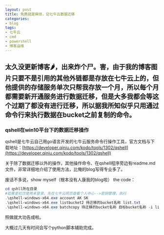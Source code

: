 ```yaml
---
layout: post
title: 免费就是麻烦，记七牛云数据迁移
categories:
- blog
tags:
- 七牛云
- cmd
- powershell
- 博客运维
---
```


## 太久没更新博客🌶，出来炸个尸。害，由于我的博客图片只要不是引用的其他外链都是存放在七牛云上的，但他提供的存储服务单次只帮我存放一个月，所以每个月都需要新开通服务进行数据迁移，但是大多我都会等这个过期了都没有进行迁移，所以据我所知似乎只用通过命令行来执行数据在bucket之前复制的命令。

### qshell在win10平台下的数据迁移操作

qshell是七牛云自己用go语言开发的七牛云服务命令行操作工具，官方文档与下载地址：[https://developer.qiniu.com/kodo/tools/1302/qshell](https://developer.qiniu.com/kodo/tools/1302/qshell)

关于除了数据迁移以外的操作，其他操作命令、在qshell程序旁边有readme.md文件，非常详细地介绍了使用方法，比俺的blog写得专业多了。

废话不多说，show myself（根本没有人康我的blog啦） the code：

```powershell
cd qshll所在目录
#如果是初次使用未登录，先在七牛云网页查看个人中心-->密钥管理，执行
.\qshell-windows-x64.exe account AK SK
.\qshell-windows-x64.exe listbucket2 待迁移的bucket名称 list.txt
.\qshell-windows-x64.exe batchcopy 待迁移的bucket名称 目标bucket名称 -i list.txt
```

照做就大功告成啦。

大概过几天有时间会写个python脚本辅助完成。







